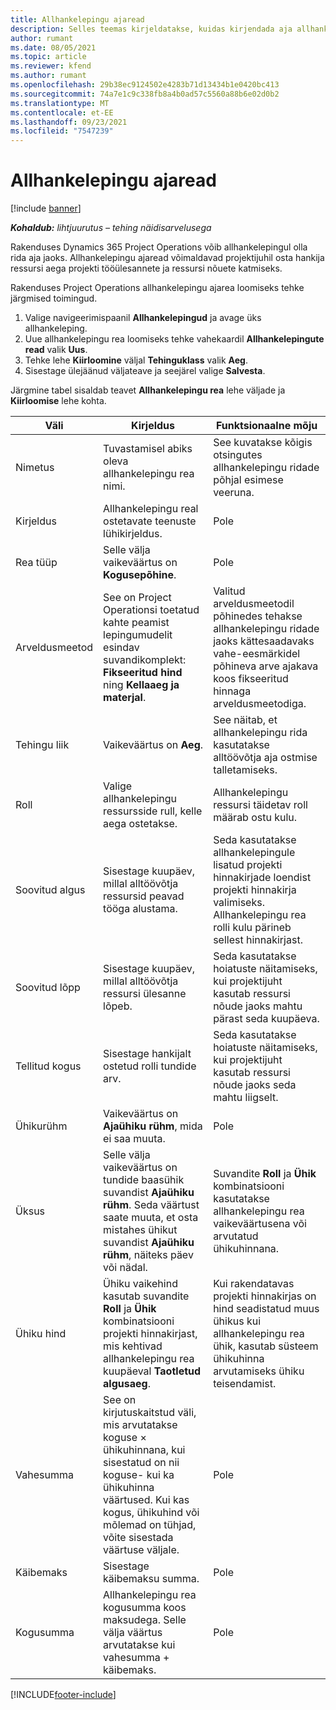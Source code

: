 ```yaml
---
title: Allhankelepingu ajaread
description: Selles teemas kirjeldatakse, kuidas kirjendada aja allhankelepingute ridu ja kirjendada hankijatelt aja ostmist.
author: rumant
ms.date: 08/05/2021
ms.topic: article
ms.reviewer: kfend
ms.author: rumant
ms.openlocfilehash: 29b38ec9124502e4283b71d13434b1e0420bc413
ms.sourcegitcommit: 74a7e1c9c338fb8a4b0ad57c5560a88b6e02d0b2
ms.translationtype: MT
ms.contentlocale: et-EE
ms.lasthandoff: 09/23/2021
ms.locfileid: "7547239"
---
```

# <a name="subcontract-lines-for-time"></a>Allhankelepingu ajaread

[!include [banner](../../includes/dataverse-preview.md)]

_**Kohaldub:** lihtjuurutus – tehing näidisarvelusega_

Rakenduses Dynamics 365 Project Operations võib allhankelepingul olla rida aja jaoks. Allhankelepingu ajaread võimaldavad projektijuhil osta hankija ressursi aega projekti tööülesannete ja ressursi nõuete katmiseks.

Rakenduses Project Operations allhankelepingu ajarea loomiseks tehke järgmised toimingud.

1. Valige navigeerimispaanil **Allhankelepingud** ja avage üks allhankeleping.
2. Uue allhankelepingu rea loomiseks tehke vahekaardil **Allhankelepingute read** valik **Uus**.
3. Tehke lehe **Kiirloomine** väljal **Tehinguklass** valik **Aeg**.
4. Sisestage ülejäänud väljateave ja seejärel valige **Salvesta**.

  Järgmine tabel sisaldab teavet **Allhankelepingu rea** lehe väljade ja **Kiirloomise** lehe kohta.

| **Väli** | **Kirjeldus** | **Funktsionaalne mõju** |
| --- | --- | --- |
| Nimetus | Tuvastamisel abiks oleva allhankelepingu rea nimi. | See kuvatakse kõigis otsingutes allhankelepingu ridade põhjal esimese veeruna. |
| Kirjeldus | Allhankelepingu real ostetavate teenuste lühikirjeldus. |Pole |
| Rea tüüp |   Selle välja vaikeväärtus on **Kogusepõhine**.| Pole |
| Arveldusmeetod | See on Project Operationsi toetatud kahte peamist lepingumudelit esindav suvandikomplekt: **Fikseeritud hind** ning **Kellaaeg ja materjal**. | Valitud arveldusmeetodil põhinedes tehakse allhankelepingu ridade jaoks kättesaadavaks vahe-eesmärkidel põhineva arve ajakava koos fikseeritud hinnaga arveldusmeetodiga. |
| Tehingu liik | Vaikeväärtus on **Aeg**. | See näitab, et allhankelepingu rida kasutatakse alltöövõtja aja ostmise talletamiseks. |
| Roll | Valige allhankelepingu ressursside rull, kelle aega ostetakse. | Allhankelepingu ressursi täidetav roll määrab ostu kulu. |
| Soovitud algus | Sisestage kuupäev, millal alltöövõtja ressursid peavad tööga alustama. | Seda kasutatakse allhankelepingule lisatud projekti hinnakirjade loendist projekti hinnakirja valimiseks. Allhankelepingu rea rolli kulu pärineb sellest hinnakirjast. |
| Soovitud lõpp | Sisestage kuupäev, millal alltöövõtja ressursi ülesanne lõpeb. | Seda kasutatakse hoiatuste näitamiseks, kui projektijuht kasutab ressursi nõude jaoks mahtu pärast seda kuupäeva. |
| Tellitud kogus | Sisestage hankijalt ostetud rolli tundide arv. | Seda kasutatakse hoiatuste näitamiseks, kui projektijuht kasutab ressursi nõude jaoks seda mahtu liigselt. |
| Ühikurühm | Vaikeväärtus on **Ajaühiku rühm**, mida ei saa muuta. | Pole|
| Üksus | Selle välja vaikeväärtus on tundide baasühik suvandist **Ajaühiku rühm**. Seda väärtust saate muuta, et osta mistahes ühikut suvandist **Ajaühiku rühm**, näiteks päev või nädal. | Suvandite **Roll** ja **Ühik** kombinatsiooni kasutatakse allhankelepingu rea vaikeväärtusena või arvutatud ühikuhinnana. |
| Ühiku hind | Ühiku vaikehind kasutab suvandite **Roll** ja **Ühik** kombinatsiooni projekti hinnakirjast, mis kehtivad allhankelepingu rea kuupäeval **Taotletud algusaeg**. | Kui rakendatavas projekti hinnakirjas on hind seadistatud muus ühikus kui allhankelepingu rea ühik, kasutab süsteem ühikuhinna arvutamiseks ühiku teisendamist. |
| Vahesumma |    See on kirjutuskaitstud väli, mis arvutatakse koguse × ühikuhinnana, kui sisestatud on nii koguse- kui ka ühikuhinna väärtused. Kui kas kogus, ühikuhind või mõlemad on tühjad, võite sisestada väärtuse väljale. | Pole|
| Käibemaks |   Sisestage käibemaksu summa. |Pole |
| Kogusumma | Allhankelepingu rea kogusumma koos maksudega. Selle välja väärtus arvutatakse kui vahesumma + käibemaks.|Pole |

[!INCLUDE[footer-include](../../includes/footer-banner.md)]
